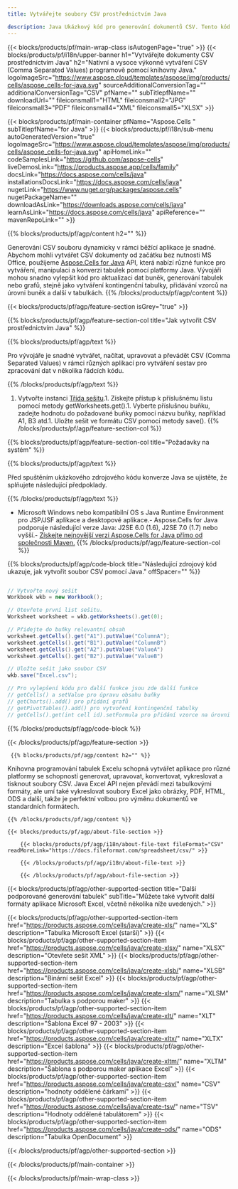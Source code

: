 ```yaml
---
title: Vytvářejte soubory CSV prostřednictvím Java 

description: Java Ukázkový kód pro generování dokumentů CSV. Tento kód použijte k vytváření souborů CSV v počítačové nebo webové aplikaci založené na Java.
---
```

{{< blocks/products/pf/main-wrap-class isAutogenPage="true" >}}
{{< blocks/products/pf/i18n/upper-banner h1="Vytvářejte dokumenty CSV prostřednictvím Java" h2="Nativní a vysoce výkonné vytváření CSV (Comma Separated Values) programově pomocí knihovny Java." logoImageSrc="https://www.aspose.cloud/templates/aspose/img/products/cells/aspose_cells-for-java.svg" sourceAdditionalConversionTag="" additionalConversionTag="CSV" pfName="" subTitlepfName="" downloadUrl="" fileiconsmall1="HTML" fileiconsmall2="JPG" fileiconsmall3="PDF" fileiconsmall4="XML" fileiconsmall5="XLSX" >}}

{{< blocks/products/pf/main-container pfName="Aspose.Cells " subTitlepfName="for Java" >}}
{{< blocks/products/pf/i18n/sub-menu autoGeneratedVersion="true" logoImageSrc="https://www.aspose.cloud/templates/aspose/img/products/cells/aspose_cells-for-java.svg" apiHomeLink="" codeSamplesLink="https://github.com/aspose-cells" liveDemosLink="https://products.aspose.app/cells/family" docsLink="https://docs.aspose.com/cells/java" installationsDocsLink="https://docs.aspose.com/cells/java" nugetLink="https://www.nuget.org/packages/aspose.cells" nugetPackageName="" downloadAsLink="https://downloads.aspose.com/cells/java" learnAsLink="https://docs.aspose.com/cells/java" apiReference="" mavenRepoLink="" >}}

{{% blocks/products/pf/agp/content h2="" %}}

 Generování CSV souboru dynamicky v rámci běžící aplikace je snadné. Abychom mohli vytvářet CSV dokumenty od začátku bez nutnosti MS Office, použijeme
 [Aspose.Cells for Java](https://products.aspose.com/cells/java) 
 API, která nabízí různé funkce pro vytváření, manipulaci a konverzi tabulek pomocí platformy Java. Vývojáři mohou snadno vylepšit kód pro aktualizaci dat buněk, generování tabulek nebo grafů, stejně jako vytváření kontingenční tabulky, přidávání vzorců na úrovni buněk a další v tabulkách.
{{% /blocks/products/pf/agp/content %}}

{{< blocks/products/pf/agp/feature-section isGrey="true" >}}

{{% blocks/products/pf/agp/feature-section-col title="Jak vytvořit CSV prostřednictvím Java" %}}

{{% blocks/products/pf/agp/text %}}

 Pro vývojáře je snadné vytvářet, načítat, upravovat a převádět CSV (Comma Separated Values) v rámci různých aplikací pro vytváření sestav pro zpracování dat v několika řádcích kódu.

{{% /blocks/products/pf/agp/text %}}

1. Vytvořte instanci [Třída sešitu](https://reference.aspose.com/cells/java/com.aspose.cells/Workbook).1. Získejte přístup k příslušnému listu pomocí metody getWorksheets.get().1. Vyberte příslušnou buňku, zadejte hodnotu do požadované buňky pomocí názvu buňky, například A1, B3 atd.1. Uložte sešit ve formátu CSV pomocí metody save().
{{% /blocks/products/pf/agp/feature-section-col %}}

{{% blocks/products/pf/agp/feature-section-col title="Požadavky na systém" %}}

{{% blocks/products/pf/agp/text %}}

Před spuštěním ukázkového zdrojového kódu konverze Java se ujistěte, že splňujete následující předpoklady.  

{{% /blocks/products/pf/agp/text %}}

- Microsoft Windows nebo kompatibilní OS s Java Runtime Environment pro JSP/JSF aplikace a desktopové aplikace.- Aspose.Cells for Java podporuje následující verze Java: J2SE 6.0 (1.6), J2SE 7.0 (1.7) nebo vyšší.- [Získejte nejnovější verzi Aspose.Cells for Java přímo od společnosti Maven.](https://docs.aspose.com/cells/java/installation/) 
{{% /blocks/products/pf/agp/feature-section-col %}}

{{% blocks/products/pf/agp/code-block title="Následující zdrojový kód ukazuje, jak vytvořit soubor CSV pomocí Java." offSpacer="" %}}

```cs

// Vytvořte nový sešit
Workbook wkb = new Workbook();

// Otevřete první list sešitu.
Worksheet worksheet = wkb.getWorksheets().get(0);

// Přidejte do buňky relevantní obsah
worksheet.getCells().get("A1").putValue("ColumnA");
worksheet.getCells().get("B1").putValue("ColumnB")
worksheet.getCells().get("A2").putValue("ValueA")
worksheet.getCells().get("B2").putValue("ValueB")

// Uložte sešit jako soubor CSV
wkb.save("Excel.csv"); 

// Pro vylepšení kódu pro další funkce jsou zde další funkce
// getCells() a setValue pro úpravu obsahu buňky
// getCharts().add() pro přidání grafů
// getPivotTables().add() pro vytvoření kontingenční tabulky
// getCells().get(int cell id).setFormula pro přidání vzorce na úrovni buňky


```

{{% /blocks/products/pf/agp/code-block %}}

{{< /blocks/products/pf/agp/feature-section >}}

<!-- aboutfile Starts -->

     
     {{% blocks/products/pf/agp/content h2="" %}}

 Knihovna programování tabulek Excelu schopná vytvářet aplikace pro různé platformy se schopností generovat, upravovat, konvertovat, vykreslovat a tisknout soubory CSV. Java Excel API nejen převádí mezi tabulkovými formáty, ale umí také vykreslovat soubory Excel jako obrázky, PDF, HTML, ODS a další, takže je perfektní volbou pro výměnu dokumentů ve standardních formátech.



    {{% /blocks/products/pf/agp/content %}}

    {{< blocks/products/pf/agp/about-file-section >}}

        {{< blocks/products/pf/agp/i18n/about-file-text fileFormat="CSV" readMoreLink="https://docs.fileformat.com/spreadsheet/csv/" >}}

        {{< /blocks/products/pf/agp/i18n/about-file-text >}}

        {{< /blocks/products/pf/agp/about-file-section >}}

          

<!-- aboutfile Ends -->

{{< blocks/products/pf/agp/other-supported-section title="Další podporované generování tabulek" subTitle="Můžete také vytvořit další formáty aplikace Microsoft Excel, včetně několika níže uvedených." >}}

{{< blocks/products/pf/agp/other-supported-section-item href="https://products.aspose.com/cells/java/create-xls/" name="XLS" description="Tabulka Microsoft Excel (starší)" >}} 
{{< blocks/products/pf/agp/other-supported-section-item href="https://products.aspose.com/cells/java/create-xlsx/" name="XLSX" description="Otevřete sešit XML" >}} 
{{< blocks/products/pf/agp/other-supported-section-item href="https://products.aspose.com/cells/java/create-xlsb/" name="XLSB" description="Binární sešit Excel" >}} 
{{< blocks/products/pf/agp/other-supported-section-item href="https://products.aspose.com/cells/java/create-xlsm/" name="XLSM" description="Tabulka s podporou maker" >}} 
{{< blocks/products/pf/agp/other-supported-section-item href="https://products.aspose.com/cells/java/create-xlt/" name="XLT" description="Šablona Excel 97 - 2003" >}} 
{{< blocks/products/pf/agp/other-supported-section-item href="https://products.aspose.com/cells/java/create-xltx/" name="XLTX" description="Excel šablona" >}} 
{{< blocks/products/pf/agp/other-supported-section-item href="https://products.aspose.com/cells/java/create-xltm/" name="XLTM" description="Šablona s podporou maker aplikace Excel" >}} 
{{< blocks/products/pf/agp/other-supported-section-item href="https://products.aspose.com/cells/java/create-csv/" name="CSV" description="hodnoty oddělené čárkami" >}} 
{{< blocks/products/pf/agp/other-supported-section-item href="https://products.aspose.com/cells/java/create-tsv/" name="TSV" description="Hodnoty oddělené tabulátorem" >}} 
{{< blocks/products/pf/agp/other-supported-section-item href="https://products.aspose.com/cells/java/create-ods/" name="ODS" description="Tabulka OpenDocument" >}} 

{{< /blocks/products/pf/agp/other-supported-section >}}

{{< /blocks/products/pf/main-container >}}
    
{{< /blocks/products/pf/main-wrap-class >}}
